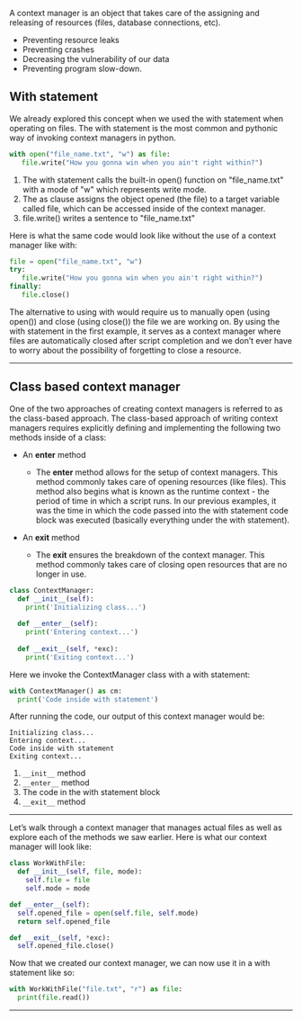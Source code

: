 A context manager is an object that takes care of the assigning and releasing of resources (files, database connections, etc).

- Preventing resource leaks
- Preventing crashes
- Decreasing the vulnerability of our data
- Preventing program slow-down.

## With statement

We already explored this concept when we used the with statement when operating on files. The with statement is the most common and pythonic way of invoking context managers in python.

```py
with open("file_name.txt", "w") as file:
   file.write("How you gonna win when you ain't right within?")
```

1. The with statement calls the built-in open() function on "file_name.txt" with a mode of "w" which represents write mode.
2. The as clause assigns the object opened (the file) to a target variable called file, which can be accessed inside of the context manager.
3. file.write() writes a sentence to "file_name.txt"

Here is what the same code would look like without the use of a context manager like with:

```py
file = open("file_name.txt", "w")
try:
   file.write("How you gonna win when you ain't right within?")
finally:
   file.close()
```

The alternative to using with would require us to manually open (using open()) and close (using close()) the file we are working on. By using the with statement in the first example, it serves as a context manager where files are automatically closed after script completion and we don’t ever have to worry about the possibility of forgetting to close a resource.

---

## Class based context manager

One of the two approaches of creating context managers is referred to as the class-based approach. The class-based approach of writing context managers requires explicitly defining and implementing the following two methods inside of a class:

- An __enter__ method
    - The __enter__ method allows for the setup of context managers. This method commonly takes care of opening resources (like files). This method also begins what is known as the runtime context - the period of time in which a script runs. In our previous examples, it was the time in which the code passed into the with statement code block was executed (basically everything under the with statement).

- An __exit__ method
    - The __exit__ ensures the breakdown of the context manager. This method commonly takes care of closing open resources that are no longer in use.

```py
class ContextManager:
  def __init__(self):
    print('Initializing class...')
 
  def __enter__(self):
    print('Entering context...')
 
  def __exit__(self, *exc):
    print('Exiting context...')
```

Here we invoke the ContextManager class with a with statement:

```py
with ContextManager() as cm:
  print('Code inside with statement')
```

After running the code, our output of this context manager would be:

    Initializing class...
    Entering context...
    Code inside with statement
    Exiting context...

1. `__init__` method
2. `__enter__` method
3. The code in the with statement block
4. `__exit__` method

---

Let’s walk through a context manager that manages actual files as well as explore each of the methods we saw earlier. Here is what our context manager will look like:

```py
class WorkWithFile:
  def __init__(self, file, mode):
    self.file = file
    self.mode = mode

def __enter__(self):
  self.opened_file = open(self.file, self.mode)
  return self.opened_file

def __exit__(self, *exc):
  self.opened_file.close()
```

Now that we created our context manager, we can now use it in a with statement like so:

```py
with WorkWithFile("file.txt", "r") as file:
  print(file.read())
```

---